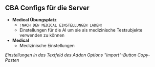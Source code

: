 ## CBA Configs für die Server
- **Medical Übungsplatz**
  - ``!NACH DEN MEDICAL EINSTELLUNGEN LADEN!``
  - Einstellungen für die AI um sie als medizinische Testsubjekte verwenden zu können
- **Medical**
  - Medizinische Einstellungen


_Einstellungen in das Textfeld des Addon Options "Import"-Button Copy-Pasten_
